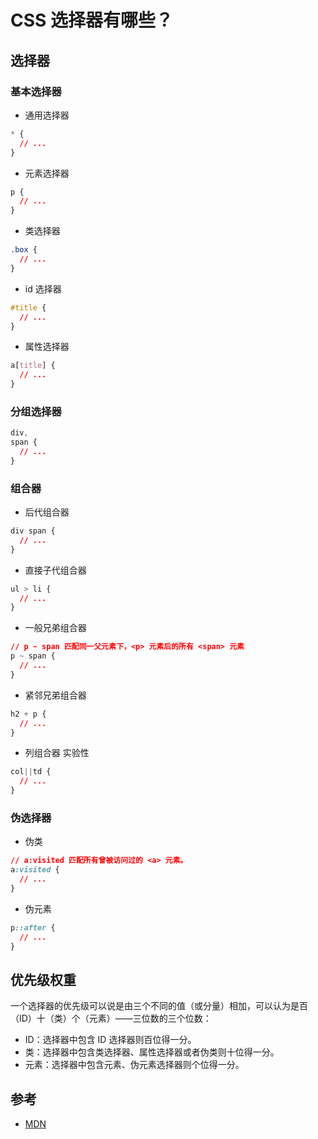 # CSS 选择器有哪些？

## 选择器

### 基本选择器

- 通用选择器

```css
* {
  // ...
}
```

- 元素选择器

```css
p {
  // ...
}
```

- 类选择器

```css
.box {
  // ...
}
```

- id 选择器

```css
#title {
  // ...
}
```

- 属性选择器

```css
a[title] {
  // ...
}
```

### 分组选择器

```css
div,
span {
  // ...
}
```

### 组合器

- 后代组合器

```css
div span {
  // ...
}
```

- 直接子代组合器

```css
ul > li {
  // ...
}
```

- 一般兄弟组合器

```css
// p ~ span 匹配同一父元素下，<p> 元素后的所有 <span> 元素
p ~ span {
  // ...
}
```

- 紧邻兄弟组合器

```css
h2 + p {
  // ...
}
```

- 列组合器 <Badge type="danger">实验性</Badge>

```css
col||td {
  // ...
}
```

### 伪选择器

- 伪类

```css
// a:visited 匹配所有曾被访问过的 <a> 元素。
a:visited {
  // ...
}
```

- 伪元素

```css
p::after {
  // ...
}
```

## 优先级权重

一个选择器的优先级可以说是由三个不同的值（或分量）相加，可以认为是百（ID）十（类）个（元素）——三位数的三个位数：

- ID：选择器中包含 ID 选择器则百位得一分。
- 类：选择器中包含类选择器、属性选择器或者伪类则十位得一分。
- 元素：选择器中包含元素、伪元素选择器则个位得一分。

## 参考

- [MDN](https://developer.mozilla.org/zh-CN/docs/Web/CSS/CSS_selectors)
